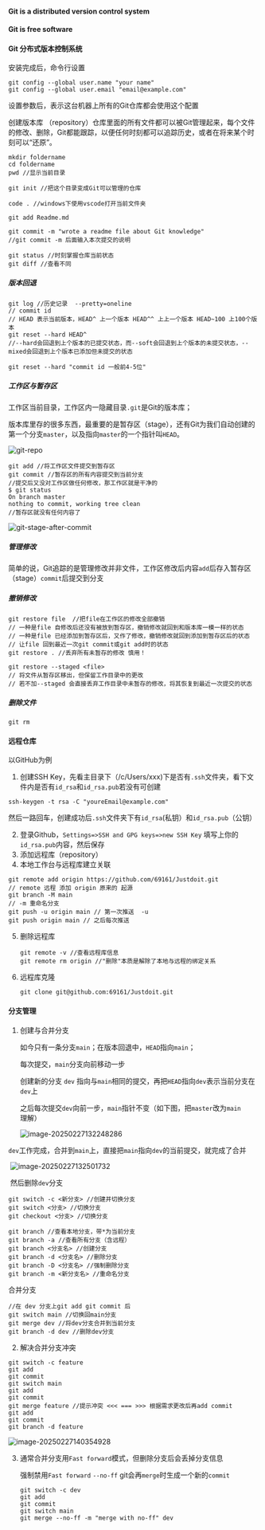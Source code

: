 #### Git is a distributed version control system

#### Git is free software

#### Git 分布式版本控制系统

安装完成后，命令行设置

```
git config --global user.name "your name"
git config --global user.email "email@example.com"
```

设置参数后，表示这台机器上所有的Git仓库都会使用这个配置

创建版本库 （repository）仓库里面的所有文件都可以被Git管理起来，每个文件的修改、删除，Git都能跟踪，以便任何时刻都可以追踪历史，或者在将来某个时刻可以“还原”。

```
mkdir foldername
cd foldername
pwd //显示当前目录

git init //把这个目录变成Git可以管理的仓库

code . //windows下使用vscode打开当前文件夹

git add Readme.md

git commit -m "wrote a readme file about Git knowledge"  
//git commit -m 后面输入本次提交的说明

git status //时刻掌握仓库当前状态
git diff //查看不同
```

##### 版本回退

```
git log //历史记录  --pretty=oneline 
// commit id 
// HEAD 表示当前版本，HEAD^ 上一个版本 HEAD^^ 上上一个版本 HEAD~100 上100个版本
git reset --hard HEAD^ 
//--hard会回退到上个版本的已提交状态，而--soft会回退到上个版本的未提交状态，--mixed会回退到上个版本已添加但未提交的状态

git reset --hard "commit id 一般前4-5位"
```

##### 工作区与暂存区

工作区当前目录，工作区内一隐藏目录`.git`是Git的版本库；

版本库里存的很多东西，最重要的是暂存区（stage），还有Git为我们自动创建的第一个分支`master`，以及指向`master`的一个指针叫`HEAD`。

![git-repo](https://liaoxuefeng.com/books/git/time-travel/working-stage/repo.png)

```
git add //将工作区文件提交到暂存区
git commit //暂存区的所有内容提交到当前分支
//提交后又没对工作区做任何修改，那工作区就是干净的
$ git status
On branch master
nothing to commit, working tree clean
//暂存区就没有任何内容了
```

![git-stage-after-commit](https://liaoxuefeng.com/books/git/time-travel/working-stage/commit.png)

##### 管理修改

简单的说，Git追踪的是管理修改并非文件，工作区修改后内容`add`后存入暂存区（stage）`commit`后提交到分支

##### 撤销修改

```
git restore file  //把file在工作区的修改全部撤销
// 一种是file 自修改后还没有被放到暂存区，撤销修改就回到和版本库一模一样的状态
// 一种是file 已经添加到暂存区后，又作了修改，撤销修改就回到添加到暂存区后的状态
// 让file 回到最近一次git commit或git add时的状态
git restore . //丢弃所有未暂存的修改 慎用！
```

```
git restore --staged <file> 
// 将文件从暂存区移出，但保留工作目录中的更改
// 若不加--staged 会直接丢弃工作目录中未暂存的修改，将其恢复到最近一次提交的状态
```

##### 删除文件

```
git rm
```

#### 远程仓库

以GitHub为例

1. 创建SSH Key，先看主目录下（/c/Users/xxx)下是否有`.ssh`文件夹，看下文件内是否有`id_rsa`和`id_rsa.pub`若没有可创建

```
ssh-keygen -t rsa -C "youreEmail@example.com"
```

​	然后一路回车，创建成功后`.ssh`文件夹下有`id_rsa`(私钥）和`id_rsa.pub`（公钥）

2. 登录Github，`Settings=>SSH and GPG keys=>new SSH Key` 填写上你的`id_rsa.pub`内容，然后保存
3. 添加远程库（repository）
4. 本地工作台与远程库建立关联	

```
git remote add origin https://github.com/69161/Justdoit.git
// remote 远程 添加 origin 原来的 起源
git branch -M main
// -m 重命名分支
git push -u origin main // 第一次推送  -u
git push origin main // 之后每次推送
```

5. 删除远程库

   ```
   git remote -v //查看远程库信息
   git remote rm origin //"删除"本质是解除了本地与远程的绑定关系
   ```

6. 远程库克隆

   ```
   git clone git@github.com:69161/Justdoit.git
   ```

#### 分支管理

1. 创建与合并分支

   如今只有一条分支`main`；在版本回退中，`HEAD`指向`main`；

   每次提交，`main`分支向前移动一步

   创建新的分支 `dev` 指向与`main`相同的提交，再把`HEAD`指向`dev`表示当前分支在`dev`上

   之后每次提交`dev`向前一步，`main`指针不变（如下图，把`master`改为`main`理解）

   ![image-20250227132248286](C:\Users\dabai\AppData\Roaming\Typora\typora-user-images\image-20250227132248286.png)

​	`dev`工作完成，合并到`main`上，直接把`main`指向`dev`的当前提交，就完成了合并

​	![image-20250227132501732](C:\Users\dabai\AppData\Roaming\Typora\typora-user-images\image-20250227132501732.png)

​	然后删除`dev`分支

```
git switch -c <新分支> //创建并切换分支
git switch <分支> //切换分支
git checkout <分支> //切换分支

git branch //查看本地分支，带*为当前分支
git branch -a //查看所有分支（含远程）
git branch <分支名> //创建分支
git branch -d <分支名> //删除分支
git branch -D <分支名> //强制删除分支
git branch -m <新分支名> //重命名分支
```

合并分支

```
//在 dev 分支上git add git commit 后
git switch main //切换回main分支
git merge dev //将dev分支合并到当前分支
git branch -d dev //删除dev分支
```

2. 解决合并分支冲突

```
git switch -c feature
git add 
git commit
git switch main
git add
git commit
git merge feature //提示冲突 <<< === >>> 根据需求更改后再add commit
git add 
git commit
git branch -d feature
```

![image-20250227140354928](C:\Users\dabai\AppData\Roaming\Typora\typora-user-images\image-20250227140354928.png)

3. 通常合并分支用`Fast forward`模式，但删除分支后会丢掉分支信息

   强制禁用`Fast forward`  `--no-ff` git会再`merge`时生成一个新的`commit`

   ```
   git switch -c dev
   git add
   git commit
   git switch main
   git merge --no-ff -m "merge with no-ff" dev
   ```

   
